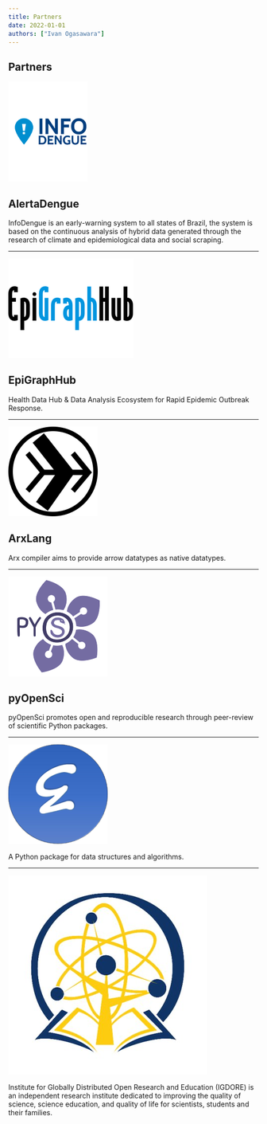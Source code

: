 ```yaml
---
title: Partners
date: 2022-01-01
authors: ["Ivan Ogasawara"]
---
```


<h2>Partners</h2>

<div class="row">
  <div class="col-4 text-center">
    <a href="https://info.dengue.mat.br/">
      <img src="/images/partners/info-dengue.png" />
    </a>
  </div>
  <div class="col-8">
    <h2>AlertaDengue</h2>
    <p>InfoDengue is an early-warning system to all states
      of Brazil, the system is based on the continuous analysis of hybrid
      data generated through the research of climate and epidemiological
      data and social scraping.</p>
    <p>
      <a href="https://github.com/AlertaDengue/AlertaDengue"><i
          class="fa fa-brands fa-github-square position-static text-dark"></i></a>
    </p>
  </div>
</div>
<hr />
<div class="row">
  <div class="col-4 text-center">
    <a href="https://epigraphhub.org/">
      <img src="/images/partners/epigraphhub.png" />
    </a>
  </div>
  <div class="col-8">
    <h2>EpiGraphHub</h2>
    <p>Health Data Hub &amp; Data Analysis Ecosystem for
      Rapid Epidemic Outbreak Response.</p>
    <p>
      <a href="https://github.com/thegraphnetwork/EpiGraphHub">
        <i
          class="fa fa-brands fa-github-square position-static text-dark"></i>
      </a>
    </p>
  </div>
</div>
<hr />

<div class="row">
  <div class="col-4 text-center">
    <a href="https://arxlang.org/">
      <img src="/images/partners/arx.png">
    </a>
  </div>
  <div class="col-8">
    <h2>ArxLang</h2>
    <p>
      Arx compiler aims to provide arrow datatypes as
      native datatypes.</p>
    <p>
      <a href="https://github.com/arxlang/arx"><i
          class="fa fa-brands fa-github-square position-static text-dark"></i></a>
    </p>
  </div>
</div>
<hr />

<div class="row">
  <div class="col-4 text-center">
    <a href="https://www.pyopensci.org/">
      <img src="/images/partners/pyopensci.png" class="mt-1">
    </a>
  </div>
  <div class="col-8">
    <h2>pyOpenSci</h2>
    <p>pyOpenSci promotes open and reproducible research
      through peer-review of scientific Python packages.</p>
    <p>
      <a href="https://github.com/pyOpenSci/software-review">
        <i
          class="fa fa-brands fa-github-square position-static text-dark"></i>
      </a>
      <a href="https://twitter.com/pyopensci"><i
          class="fa fa-brands fa-twitter-square"></i>
      </a>
    </p>
  </div>
</div>
<hr />

<div class="row">
  <div class="col-4 text-center">
    <a href=https://pydatastructs.readthedocs.io/en/stable
      style="text-decoration: None; ">
      <img src="/images/partners/pydatastructs.png" class="mt-1">
    </a>
  </div>
  <div class="col-8">
    <p>A Python package for data structures and
      algorithms.</p>
    <p><a href="https://github.com/codezonediitj/pydatastructs"><i
          class="fa fa-brands fa-github-square position-static text-dark"></i></a>
    </p>
  </div>
</div>
<hr />

<div class="row">
  <div class="col-4 text-center">
    <a href="https://igdore.org">
      <img src="/images/partners/IGDORE-logo.png" class="mt-1">
    </a>
  </div>
  <div class="col-8">
    <p>
      Institute for Globally Distributed Open Research and Education
      (IGDORE) is an independent research institute dedicated to improving
      the quality of science, science education, and quality of life for
      scientists, students and their families.
    </p>
    <p><a href="https://twitter.com/IGDOREinstitute"><i
          class="fa fa-brands fa-twitter-square position-static"></i></a>
    </p>
  </div>
</div>
